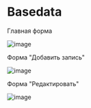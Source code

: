 # Basedata
Главная форма

![image](https://user-images.githubusercontent.com/48158561/120137290-c4edd000-c1f5-11eb-94cf-f57aa37d67de.png)

Форма "Добавить запись"

![image](https://user-images.githubusercontent.com/48158561/120137334-e353cb80-c1f5-11eb-9ead-37c84f9e861f.png)

Форма "Редактировать"

![image](https://user-images.githubusercontent.com/48158561/120137355-ef3f8d80-c1f5-11eb-888e-32ca92131763.png)
